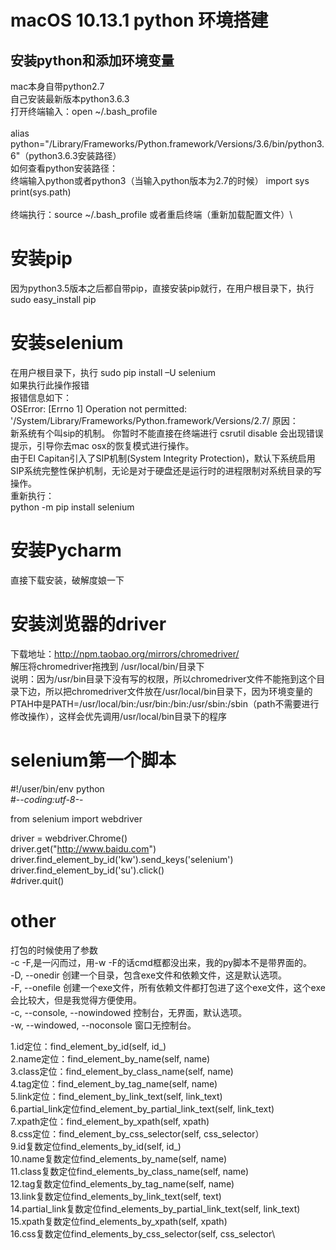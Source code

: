 # macOS 10.13.1 python 环境搭建
## 安装python和添加环境变量
mac本身自带python2.7\
自己安装最新版本python3.6.3\
打开终端输入：open ~/.bash_profile\
\
alias python="/Library/Frameworks/Python.framework/Versions/3.6/bin/python3.6"（python3.6.3安装路径）\
如何查看python安装路径：\
终端输入python或者python3（当输入python版本为2.7的时候）
import sys\
print(sys.path)\
\
终端执行：source ~/.bash_profile 或者重启终端（重新加载配置文件）\
# 安装pip
因为python3.5版本之后都自带pip，直接安装pip就行，在用户根目录下，执行sudo easy_install pip
# 安装selenium
在用户根目录下，执行 sudo pip install –U selenium\
如果执行此操作报错\
报错信息如下：\
OSError: [Errno 1] Operation not permitted: '/System/Library/Frameworks/Python.framework/Versions/2.7/
原因：\
新系统有个叫sip的机制。 你暂时不能直接在终端进行 csrutil disable 会出现错误提示，引导你去mac osx的恢复模式进行操作。 \
由于El Capitan引入了SIP机制(System Integrity Protection)，默认下系统启用SIP系统完整性保护机制，无论是对于硬盘还是运行时的进程限制对系统目录的写操作。\
重新执行：\
python -m pip install selenium
# 安装Pycharm
直接下载安装，破解度娘一下
# 安装浏览器的driver
下载地址：http://npm.taobao.org/mirrors/chromedriver/ \
解压将chromedriver拖拽到 /usr/local/bin/目录下\
说明：因为/usr/bin目录下没有写的权限，所以chromedriver文件不能拖到这个目录下边，所以把chromedriver文件放在/usr/local/bin目录下，因为环境变量的PTAH中是PATH=/usr/local/bin:/usr/bin:/bin:/usr/sbin:/sbin（path不需要进行修改操作），这样会优先调用/usr/local/bin目录下的程序
# selenium第一个脚本
#!/user/bin/env python\
#-*-coding:utf-8-*-

from selenium import webdriver

driver = webdriver.Chrome()\
driver.get("http://www.baidu.com") \
driver.find_element_by_id('kw').send_keys('selenium')\
driver.find_element_by_id('su').click()\
#driver.quit()


# other

打包的时候使用了参数\
-c -F,是一闪而过，用-w -F的话cmd框都没出来，我的py脚本不是带界面的。\
-D, --onedir  创建一个目录，包含exe文件和依赖文件，这是默认选项。\
-F, --onefile 创建一个exe文件，所有依赖文件都打包进了这个exe文件，这个exe会比较大，但是我觉得方便使用。\
-c, --console, --nowindowed 控制台，无界面，默认选项。\
-w, --windowed, --noconsole 窗口无控制台。

1.id定位：find_element_by_id(self, id_)\
2.name定位：find_element_by_name(self, name)\
3.class定位：find_element_by_class_name(self, name)\
4.tag定位：find_element_by_tag_name(self, name)\
5.link定位：find_element_by_link_text(self, link_text)\
6.partial_link定位find_element_by_partial_link_text(self, link_text)\
7.xpath定位：find_element_by_xpath(self, xpath)\
8.css定位：find_element_by_css_selector(self, css_selector）\
9.id复数定位find_elements_by_id(self, id_)\
10.name复数定位find_elements_by_name(self, name)\
11.class复数定位find_elements_by_class_name(self, name)\
12.tag复数定位find_elements_by_tag_name(self, name)\
13.link复数定位find_elements_by_link_text(self, text)\
14.partial_link复数定位find_elements_by_partial_link_text(self, link_text)\
15.xpath复数定位find_elements_by_xpath(self, xpath)\
16.css复数定位find_elements_by_css_selector(self, css_selector\
